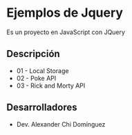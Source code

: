 # Ejemplos de Jquery
Es un proyecto en JavaScript con JQuery

## Descripción
* 01 - Local Storage
* 02 - Poke API
* 03 - Rick and Morty API

## Desarrolladores
* Dev. Alexander Chi Domínguez


